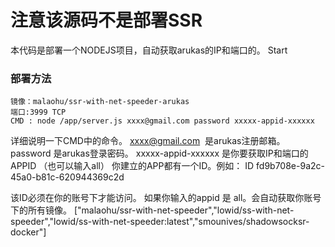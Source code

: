 # 注意该源码不是部署SSR

本代码是部署一个NODEJS项目，自动获取arukas的IP和端口的。
Start
### 部署方法
```
镜像：malaohu/ssr-with-net-speeder-arukas
端口:3999 TCP
CMD : node /app/server.js xxxx@gmail.com password xxxxx-appid-xxxxxx

```

详细说明一下CMD中的命令。
xxxx@gmail.com  是arukas注册邮箱。
password 是arukas登录密码。
xxxxx-appid-xxxxxx 是你要获取IP和端口的APPID （也可以输入all）
你建立的APP都有一个ID。例如：
ID	fd9b708e-9a2c-45a0-b81c-620944369c2d

该ID必须在你的账号下才能访问。
如果你输入的appid 是 all。会自动获取你账号下的所有镜像。
["malaohu/ssr-with-net-speeder","lowid/ss-with-net-speeder","lowid/ss-with-net-speeder:latest","smounives/shadowsocksr-docker"]
